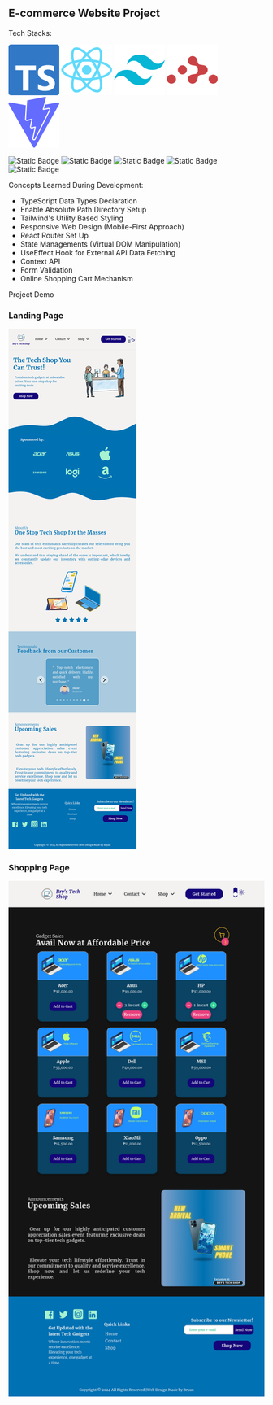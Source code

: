 ## E-commerce Website Project

Tech Stacks:

![Alt text](public/techstacks/typescript.svg)
![Alt text](public/techstacks/react.svg)
![Alt text](public/techstacks/tailwindcss.svg)
![Alt text](public/techstacks/reactrouter.svg)
![Alt text](public/techstacks/vite.svg)

![Static Badge](https://img.shields.io/badge/TypeScript-%23000?style=plastic&labelColor=%233178C6&color=%23252423)
![Static Badge](https://img.shields.io/badge/React-%23fff?style=plastic&labelColor=%2361DAFB&color=%23252423)
![Static Badge](https://img.shields.io/badge/Tailwind-%23fff?style=plastic&labelColor=%2306B6D4&color=%23252423)
![Static Badge](https://img.shields.io/badge/React%20Router-%23000?style=plastic&labelColor=%23CA4245&color=%23252423)
![Static Badge](https://img.shields.io/badge/Vite-%23000?style=plastic&labelColor=%23646CFF&color=%23252423)

Concepts Learned During Development:

- TypeScript Data Types Declaration
- Enable Absolute Path Directory Setup
- Tailwind's Utility Based Styling
- Responsive Web Design (Mobile-First Approach)
- React Router Set Up
- State Managements (Virtual DOM Manipulation)
- UseEffect Hook for External API Data Fetching
- Context API
- Form Validation
- Online Shopping Cart Mechanism

Project Demo

### Landing Page

![Alt text](landing-page-latest.png)

### Shopping Page

![Alt text](shop-page-latest.png)
